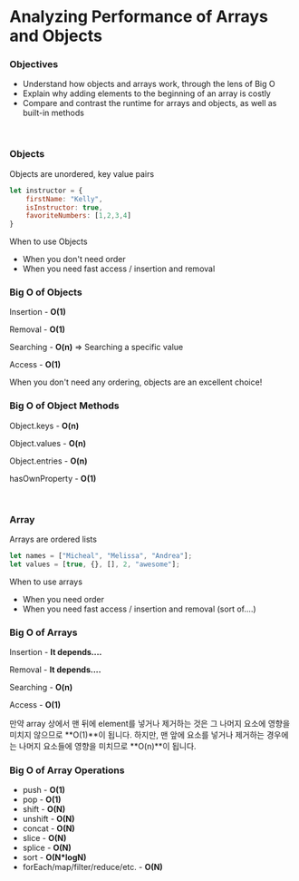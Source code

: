 # Analyzing Performance of Arrays and Objects

### Objectives

- Understand how objects and arrays work, through the lens of Big O
- Explain why adding elements to the beginning of an array is costly
- Compare and contrast the runtime for arrays and objects, as well as built-in methods

<br>

### Objects

Objects are unordered, key value pairs

```javascript
let instructor = {
    firstName: "Kelly",
    isInstructor: true,
    favoriteNumbers: [1,2,3,4]
}
```

When to use Objects

- When you don't need order
- When you need fast access / insertion and removal

### Big O of Objects

Insertion - **O(1)**

Removal - **O(1)**

Searching - **O(n)** => Searching a specific value

Access - **O(1)**

When you don't need any ordering, objects are an excellent choice!

### Big O of Object Methods

Object.keys - **O(n)**

Object.values - **O(n)**

Object.entries - **O(n)**

hasOwnProperty - **O(1)**

<br>

### Array

Arrays are ordered lists

```javascript
let names = ["Micheal", "Melissa", "Andrea"];
let values = [true, {}, [], 2, "awesome"];
```

When to use arrays

- When you need order
- When you need fast access / insertion and removal (sort of....)

### Big O of Arrays

Insertion - **It depends....**

Removal - **It depends....**

Searching - **O(n)**

Access - **O(1)**

만약 array 상에서 맨 뒤에 element를 넣거나 제거하는 것은 그 나머지 요소에 영향을 미치지 않으므로 **O(1)**이 됩니다. 하지만, 맨 앞에 요소를 넣거나 제거하는 경우에는 나머지 요소들에 영향을 미치므로 **O(n)**이 됩니다.

### Big O of Array Operations

- push - **O(1)**
- pop - **O(1)**
- shift - **O(N)**
- unshift - **O(N)**
- concat - **O(N)**
- slice - **O(N)**
- splice - **O(N)**
- sort - **O(N*logN)**
- forEach/map/filter/reduce/etc. - **O(N)**